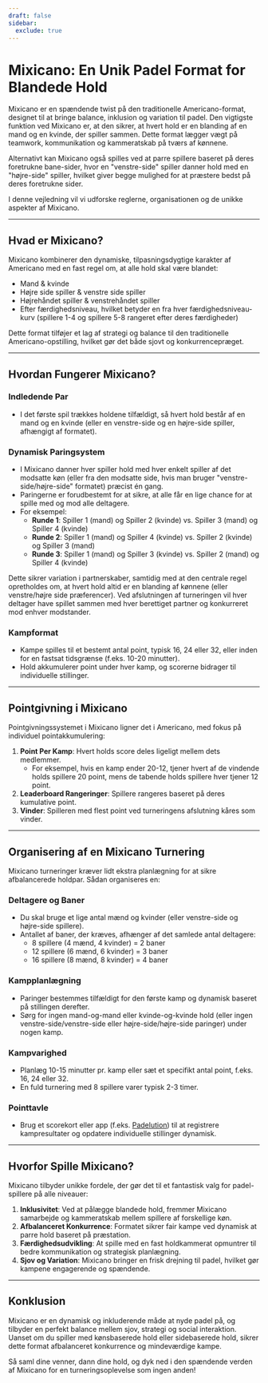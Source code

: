 ```yaml
---
draft: false
sidebar:
  exclude: true
---
```

# Mixicano: En Unik Padel Format for Blandede Hold

Mixicano er en spændende twist på den traditionelle Americano-format, designet til at bringe balance, inklusion og variation til padel. Den vigtigste funktion ved Mixicano er, at den sikrer, at hvert hold er en blanding af en mand og en kvinde, der spiller sammen. Dette format lægger vægt på teamwork, kommunikation og kammeratskab på tværs af kønnene.

Alternativt kan Mixicano også spilles ved at parre spillere baseret på deres foretrukne bane-sider, hvor en "venstre-side" spiller danner hold med en "højre-side" spiller, hvilket giver begge mulighed for at præstere bedst på deres foretrukne sider.

I denne vejledning vil vi udforske reglerne, organisationen og de unikke aspekter af Mixicano.

---

## Hvad er Mixicano?

Mixicano kombinerer den dynamiske, tilpasningsdygtige karakter af Americano med en fast regel om, at alle hold skal være blandet:
- Mand & kvinde
- Højre side spiller & venstre side spiller
- Højrehåndet spiller & venstrehåndet spiller
- Efter færdighedsniveau, hvilket betyder en fra hver færdighedsniveau-kurv (spillere 1-4 og spillere 5-8 rangeret efter deres færdigheder)

Dette format tilføjer et lag af strategi og balance til den traditionelle Americano-opstilling, hvilket gør det både sjovt og konkurrencepræget.

---

## Hvordan Fungerer Mixicano?

### Indledende Par
- I det første spil trækkes holdene tilfældigt, så hvert hold består af en mand og en kvinde (eller en venstre-side og en højre-side spiller, afhængigt af formatet).

### Dynamisk Paringsystem
- I Mixicano danner hver spiller hold med hver enkelt spiller af det modsatte køn (eller fra den modsatte side, hvis man bruger "venstre-side/højre-side" formatet) præcist én gang.
- Paringerne er forudbestemt for at sikre, at alle får en lige chance for at spille med og mod alle deltagere.
- For eksempel:
  - **Runde 1**: Spiller 1 (mand) og Spiller 2 (kvinde) vs. Spiller 3 (mand) og Spiller 4 (kvinde)
  - **Runde 2**: Spiller 1 (mand) og Spiller 4 (kvinde) vs. Spiller 2 (kvinde) og Spiller 3 (mand)
  - **Runde 3**: Spiller 1 (mand) og Spiller 3 (kvinde) vs. Spiller 2 (mand) og Spiller 4 (kvinde)

Dette sikrer variation i partnerskaber, samtidig med at den centrale regel opretholdes om, at hvert hold altid er en blanding af kønnene (eller venstre/højre side præferencer). Ved afslutningen af turneringen vil hver deltager have spillet sammen med hver berettiget partner og konkurreret mod enhver modstander.

### Kampformat
- Kampe spilles til et bestemt antal point, typisk 16, 24 eller 32, eller inden for en fastsat tidsgrænse (f.eks. 10-20 minutter).
- Hold akkumulerer point under hver kamp, og scorerne bidrager til individuelle stillinger.

---

## Pointgivning i Mixicano

Pointgivningssystemet i Mixicano ligner det i Americano, med fokus på individuel pointakkumulering:

1. **Point Per Kamp**: Hvert holds score deles ligeligt mellem dets medlemmer.
   - For eksempel, hvis en kamp ender 20-12, tjener hvert af de vindende holds spillere 20 point, mens de tabende holds spillere hver tjener 12 point.
2. **Leaderboard Rangeringer**: Spillere rangeres baseret på deres kumulative point.
3. **Vinder**: Spilleren med flest point ved turneringens afslutning kåres som vinder.

---

## Organisering af en Mixicano Turnering

Mixicano turneringer kræver lidt ekstra planlægning for at sikre afbalancerede holdpar. Sådan organiseres en:

### Deltagere og Baner
- Du skal bruge et lige antal mænd og kvinder (eller venstre-side og højre-side spillere).
- Antallet af baner, der kræves, afhænger af det samlede antal deltagere:
  - 8 spillere (4 mænd, 4 kvinder) = 2 baner
  - 12 spillere (6 mænd, 6 kvinder) = 3 baner
  - 16 spillere (8 mænd, 8 kvinder) = 4 baner

### Kampplanlægning
- Paringer bestemmes tilfældigt for den første kamp og dynamisk baseret på stillingen derefter.
- Sørg for ingen mand-og-mand eller kvinde-og-kvinde hold (eller ingen venstre-side/venstre-side eller højre-side/højre-side paringer) under nogen kamp.

### Kampvarighed
- Planlæg 10-15 minutter pr. kamp eller sæt et specifikt antal point, f.eks. 16, 24 eller 32.
- En fuld turnering med 8 spillere varer typisk 2-3 timer.

### Pointtavle
- Brug et scorekort eller app (f.eks. [Padelution](https://www.padelution.com/americano)) til at registrere kampresultater og opdatere individuelle stillinger dynamisk.

---

## Hvorfor Spille Mixicano?

Mixicano tilbyder unikke fordele, der gør det til et fantastisk valg for padel-spillere på alle niveauer:

1. **Inklusivitet**: Ved at pålægge blandede hold, fremmer Mixicano samarbejde og kammeratskab mellem spillere af forskellige køn.
2. **Afbalanceret Konkurrence**: Formatet sikrer fair kampe ved dynamisk at parre hold baseret på præstation.
3. **Færdighedsudvikling**: At spille med en fast holdkammerat opmuntrer til bedre kommunikation og strategisk planlægning.
4. **Sjov og Variation**: Mixicano bringer en frisk drejning til padel, hvilket gør kampene engagerende og spændende.

---

## Konklusion

Mixicano er en dynamisk og inkluderende måde at nyde padel på, og tilbyder en perfekt balance mellem sjov, strategi og social interaktion. Uanset om du spiller med kønsbaserede hold eller sidebaserede hold, sikrer dette format afbalanceret konkurrence og mindeværdige kampe.

Så saml dine venner, dann dine hold, og dyk ned i den spændende verden af Mixicano for en turneringsoplevelse som ingen anden!